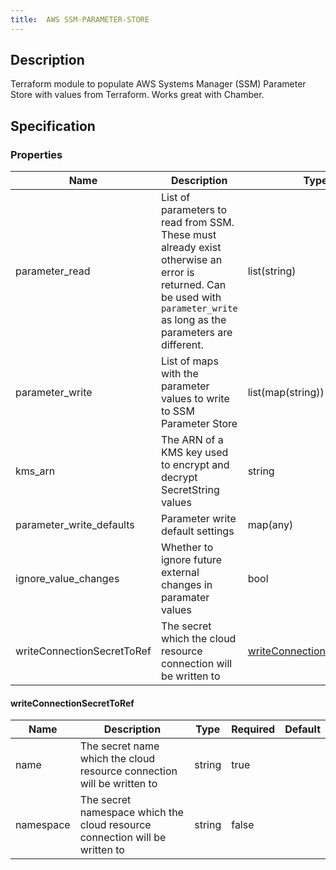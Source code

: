 ```yaml
---
title:  AWS SSM-PARAMETER-STORE
---
```


## Description

Terraform module to populate AWS Systems Manager (SSM) Parameter Store with values from Terraform. Works great with Chamber.

## Specification


### Properties

 Name | Description | Type | Required | Default 
 ------------ | ------------- | ------------- | ------------- | ------------- 
 parameter_read | List of parameters to read from SSM. These must already exist otherwise an error is returned. Can be used with `parameter_write` as long as the parameters are different. | list(string) | false |  
 parameter_write | List of maps with the parameter values to write to SSM Parameter Store | list(map(string)) | false |  
 kms_arn | The ARN of a KMS key used to encrypt and decrypt SecretString values | string | false |  
 parameter_write_defaults | Parameter write default settings | map(any) | false |  
 ignore_value_changes | Whether to ignore future external changes in paramater values | bool | false |  
 writeConnectionSecretToRef | The secret which the cloud resource connection will be written to | [writeConnectionSecretToRef](#writeConnectionSecretToRef) | false |  


#### writeConnectionSecretToRef

 Name | Description | Type | Required | Default 
 ------------ | ------------- | ------------- | ------------- | ------------- 
 name | The secret name which the cloud resource connection will be written to | string | true |  
 namespace | The secret namespace which the cloud resource connection will be written to | string | false |  
